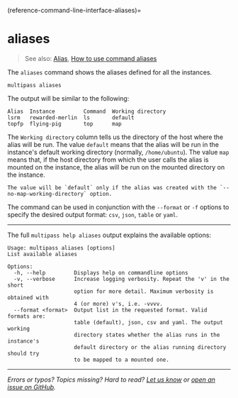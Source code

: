 (reference-command-line-interface-aliases)=
# aliases

> See also: [Alias](/explanation/alias), [How to use command aliases](/how-to-guides/manage-instances/use-instance-command-aliases)

The `aliases` command shows the aliases defined for all the instances.

```{code-block} text
multipass aliases
```

The output will be similar to the following:

```{code-block} text
Alias  Instance         Command  Working directory
lsrm   rewarded-merlin  ls       default
topfp  flying-pig       top      map
```

The `Working directory` column tells us the directory of the host where the alias will be run. The value `default` means that the alias will be run  in the instance's default working directory (normally, `/home/ubuntu`). The value `map` means that, if the host directory from which the user calls the alias is mounted on the instance, the alias will be run on the mounted directory on the instance.

```{note}
The value will be `default` only if the alias was created with the `--no-map-working-directory` option.
```

The command can be used in conjunction with the `--format` or `-f` options to specify the desired output format: `csv`, `json`, `table` or `yaml`.

---

The full `multipass help aliases` output explains the available options:

```{code-block} text
Usage: multipass aliases [options]
List available aliases

Options:
  -h, --help         Displays help on commandline options
  -v, --verbose      Increase logging verbosity. Repeat the 'v' in the short
                     option for more detail. Maximum verbosity is obtained with
                     4 (or more) v's, i.e. -vvvv.
  --format <format>  Output list in the requested format. Valid formats are:
                     table (default), json, csv and yaml. The output working
                     directory states whether the alias runs in the instance's
                     default directory or the alias running directory should try
                     to be mapped to a mounted one.
```

---

*Errors or typos? Topics missing? Hard to read? <a href="https://docs.google.com/forms/d/e/1FAIpQLSd0XZDU9sbOCiljceh3rO_rkp6vazy2ZsIWgx4gsvl_Sec4Ig/viewform?usp=pp_url&entry.317501128=https://canonical.com/multipass/docs/aliases-command" target="_blank">Let us know</a> or <a href="https://github.com/canonical/multipass/issues/new/choose" target="_blank">open an issue on GitHub</a>.*
